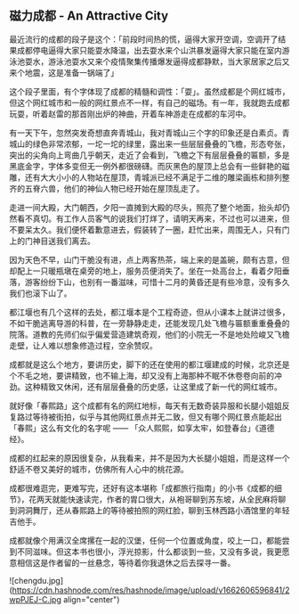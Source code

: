 ## 磁力成都 - An Attractive City

最近流行的成都的段子是这个：「前段时间热的慌，逼得大家开空调，空调开了结果成都停电逼得大家只能耍水降温，出去耍水来个山洪暴发逼得大家只能在室内游泳池耍水，游泳池耍水又来个疫情聚集传播爆发逼得成都静默，当大家居家之后又来个地震，这是准备一锅端了」

这个段子里面，有个字体现了成都的精髓和调性：「耍」。虽然成都是个网红城市，但这个网红城市和一般的网红景点不一样，有自己的磁场。有一年，我就跑去成都玩耍，听着赵雷的那首刚出炉的神曲，开着车神游走在成都的车河中。

有一天下午，忽然突发奇想直奔青城山，我对青城山三个字的印象还是白素贞。青城山的绿色非常浓郁，一坨一坨的绿里，露出来一些层层叠叠的飞檐，形态夸张，突出的尖角向上弯曲几乎朝天，走近了会看到，飞檐之下有层层叠叠的匾额，多是黑底金字，字体多变但无一例外都很磅礴。而灰黑色的屋顶上总会有一些鲜艳的磁雕，还有大大小小的人物站在屋顶，青城派已经不满足于二维的雕梁画栋和排列整齐的五脊六兽，他们的神仙人物已经开始在屋顶乱走了。

走进一间大殿，大门朝西，夕阳一直摊到大殿的尽头，照亮了整个地面，抬头却仍然看不真切。有工作人员客气的说我们打烊了，请明天再来，不过也可以进来，但不要呆太久。我们便怀着歉意进去，假装转了一圈，赶忙出来，周围无人，只有门上的门神目送我们离去。

因为天色不早，山门干脆没有进，点上两客热茶，端上来的是盖碗，颇有古意，但却配上一只暖瓶墩在桌旁的地上，服务员便消失了。坐在一处高台上，看着夕阳垂落，游客纷纷下山，也别有一番滋味，可惜十二月的黄昏还是有些冷意，没有多久我们也滚下山了。

都江堰也有几个这样的去处，都江堰本是个工程奇迹，但从小课本上就讲过很多，不如干脆逃离导游的科普，在一旁静静走走，还能发现几处飞檐与匾额重重叠叠的院落。道教的先师们似乎偏爱营造建筑奇观，他们的小院无一不是地处险峻又飞檐走壁，让人难以想象修造过程，空余赞叹。

成都就是这么个地方，要讲历史，脚下的还在使用的都江堰建成的时候，北京还是个不毛之地，要讲精致，也不输上海，却又没有上海那种不眠不休卷卷向前的冲劲。这种精致又休闲，还有层层叠叠的历史感，让这里成了新一代的网红城市。

就好像「春熙路」这个成都有名的网红地标，每天有无数奇装异服和长腿小姐姐反复路过等待被街拍，似乎与其他网红景点并无二致，但又有哪个网红景点能起出「春熙」这么有文化的名字呢 —— 「众人熙熙，如享太牢，如登春台」《道德经》。

成都的红起来的原因很复杂，从我看来，并不是因为大长腿小姐姐，而是这样一个舒适不卷又美好的城市，仿佛所有人心中的桃花源。

成都很难逛完，更难写完，还好有这本堪称「成都旅行指南」的小书《成都的细节》，花两天就能快速读完，作者的胃口很大，从袍哥聊到苏东坡，从全民麻将聊到洞洞舞厅，还从春熙路上的等待被拍照的网红脸，聊到玉林西路小酒馆里的年轻吉他手。

成都就像个用满汉全席摞在一起的汉堡，任何一个位置或角度，咬上一口，都能尝到不同滋味。但这本书也很小，浮光掠影，什么都谈到一些，又没有多说，我更愿意相信这是作者留的一丝悬念，等待着你我退休之后去探寻一番。


![chengdu.jpg](https://cdn.hashnode.com/res/hashnode/image/upload/v1662606596841/2wpPJEJ-C.jpg align="center")
